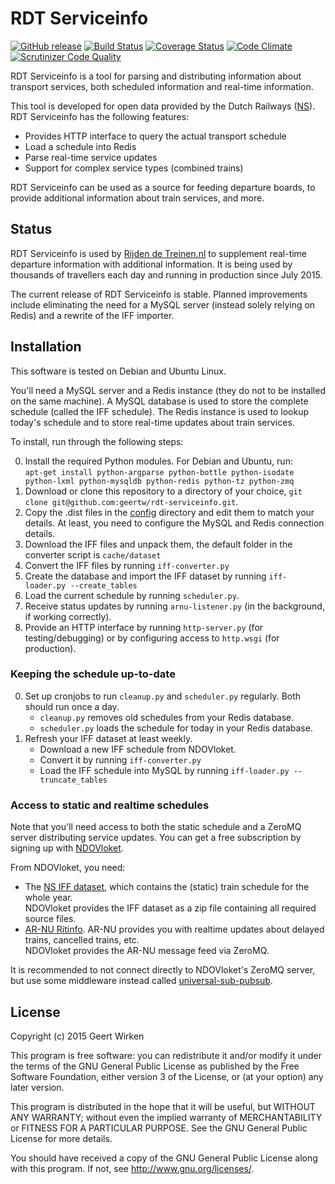 RDT Serviceinfo
===============

[![GitHub release](https://img.shields.io/github/release/geertw/rdt-serviceinfo.svg)](https://github.com/geertw/rdt-serviceinfo/releases)
[![Build Status](https://travis-ci.org/geertw/rdt-serviceinfo.svg?branch=master)](https://travis-ci.org/geertw/rdt-serviceinfo)
[![Coverage Status](https://coveralls.io/repos/geertw/rdt-serviceinfo/badge.svg?branch=master)](https://coveralls.io/r/geertw/rdt-serviceinfo?branch=master)
[![Code Climate](https://codeclimate.com/github/geertw/rdt-serviceinfo/badges/gpa.svg)](https://codeclimate.com/github/geertw/rdt-serviceinfo)
[![Scrutinizer Code Quality](https://scrutinizer-ci.com/g/geertw/rdt-serviceinfo/badges/quality-score.png?b=master)](https://scrutinizer-ci.com/g/geertw/rdt-serviceinfo/?branch=master)

RDT Serviceinfo is a tool for parsing and distributing information about
transport services, both scheduled information and real-time information.

This tool is developed for open data provided by the Dutch Railways ([NS](http://www.ns.nl/)).
RDT Serviceinfo has the following features:

* Provides HTTP interface to query the actual transport schedule
* Load a schedule into Redis
* Parse real-time service updates
* Support for complex service types (combined trains)

RDT Serviceinfo can be used as a source for feeding departure boards, to provide
additional information about train services, and more.

Status
------

RDT Serviceinfo is used by [Rijden de Treinen.nl](http://www.rijdendetreinen.nl/) to supplement
real-time departure information with additional information. It is being used by thousands of
travellers each day and running in production since July 2015.

The current release of RDT Serviceinfo is stable. Planned improvements include eliminating the
need for a MySQL server (instead solely relying on Redis) and a rewrite of the IFF importer.

Installation
------------

This software is tested on Debian and Ubuntu Linux.

You'll need a MySQL server and a Redis instance (they do not to be installed on the same machine).
A MySQL database is used to store the complete schedule (called the IFF schedule).
The Redis instance is used to lookup today's schedule and to store real-time updates about train services.

To install, run through the following steps:

0. Install the required Python modules. For Debian and Ubuntu, run:  
   `apt-get install python-argparse python-bottle python-isodate python-lxml python-mysqldb python-redis python-tz python-zmq`
0. Download or clone this repository to a directory of your choice, `git clone git@github.com:geertw/rdt-serviceinfo.git`.
0. Copy the .dist files in the [config](config) directory and edit them to match your details.
   At least, you need to configure the MySQL and Redis connection details.
0. Download the IFF files and unpack them, the default folder in the converter script is `cache/dataset`
0. Convert the IFF files by running `iff-converter.py`
0. Create the database and import the IFF dataset by running `iff-loader.py --create_tables`
0. Load the current schedule by running `scheduler.py`.
0. Receive status updates by running `arnu-listener.py` (in the background, if working correctly).
0. Provide an HTTP interface by running `http-server.py` (for testing/debugging) or by configuring access to `http.wsgi` (for production).

### Keeping the schedule up-to-date

0. Set up cronjobs to run `cleanup.py` and `scheduler.py` regularly. Both should run once a day.
    - `cleanup.py` removes old schedules from your Redis database.
    - `scheduler.py` loads the schedule for today in your Redis database.
0. Refresh your IFF dataset at least weekly.
    - Download a new IFF schedule from NDOVloket.
    - Convert it by running `iff-converter.py`
    - Load the IFF schedule into MySQL by running `iff-loader.py --truncate_tables`

### Access to static and realtime schedules

Note that you'll need access to both the static schedule and a ZeroMQ server
distributing service updates. You can get a free subscription by signing up
with [NDOVloket](https://www.ndovloket.nl/).

From NDOVloket, you need:

- The [NS IFF dataset](https://ndovloket.nl/helpdesk/kb/13/), which contains the (static) train schedule for the whole year.  
  NDOVloket provides the IFF dataset as a zip file containing all required source files.
- [AR-NU Ritinfo](https://ndovloket.nl/helpdesk/kb/36/). AR-NU provides you with realtime updates about delayed trains, cancelled trains, etc.  
  NDOVloket provides the AR-NU message feed via ZeroMQ.

It is recommended to not connect directly to NDOVloket's ZeroMQ server, but
use some middleware instead called [universal-sub-pubsub](https://github.com/StichtingOpenGeo/universal).

License
-------

Copyright (c) 2015 Geert Wirken

This program is free software: you can redistribute it and/or modify
it under the terms of the GNU General Public License as published by
the Free Software Foundation, either version 3 of the License, or
(at your option) any later version.

This program is distributed in the hope that it will be useful,
but WITHOUT ANY WARRANTY; without even the implied warranty of
MERCHANTABILITY or FITNESS FOR A PARTICULAR PURPOSE.  See the
GNU General Public License for more details.

You should have received a copy of the GNU General Public License
along with this program.  If not, see <http://www.gnu.org/licenses/>.
